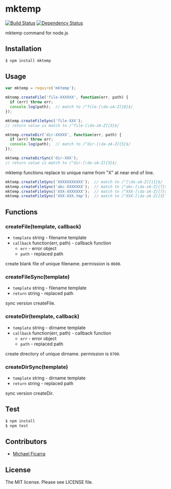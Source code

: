# mktemp

[![Build Status](https://travis-ci.org/sasaplus1/mktemp.svg)](https://travis-ci.org/sasaplus1/mktemp)
[![Dependency Status](https://gemnasium.com/sasaplus1/mktemp.svg)](https://gemnasium.com/sasaplus1/mktemp)

mktemp command for node.js

## Installation

```sh
$ npm install mktemp
```

## Usage

```js
var mktemp = require('mktemp');

mktemp.createFile('file-XXXXXX', function(err, path) {
  if (err) throw err;
  console.log(path);  // match to /^file-[\da-zA-Z]{6}$/
});

mktemp.createFileSync('file-XXX');
// return value is match to /^file-[\da-zA-Z]{3}$/

mktemp.createDir('dir-XXXXX', function(err, path) {
  if (err) throw err;
  console.log(path);  // match to /^dir-[\da-zA-Z]{5}$/
});

mktemp.createDirSync('dir-XXX');
// return value is match to /^dir-[\da-zA-Z]{3}$/
```

mktemp functions replace to unique name from "X" at near end of line.

```js
mktemp.createFileSync('XXXXXXXXXXX');  // match to /^[\da-zA-Z]{11}$/
mktemp.createFileSync('abc-XXXXXXX');  // match to /^abc-[\da-zA-Z]{7}$/
mktemp.createFileSync('XXX-XXXXXXX');  // match to /^XXX-[\da-zA-Z]{7}$/
mktemp.createFileSync('XXX-XXX.tmp');  // match to /^XXX-[\da-zA-Z]{3}\.tmp$/
```

## Functions

### createFile(template, callback)

  * `template` string - filename template
  * `callback` function(err, path) - callback function
    * `err` - error object
    * `path` - replaced path

create blank file of unique filename.
permission is `0600`.

### createFileSync(template)

  * `template` string - filename template
  * `return` string - replaced path

sync version createFile.

### createDir(template, callback)

  * `template` string - dirname template
  * `callback` function(err, path) - callback function
    * `err` - error object
    * `path` - replaced path

create directory of unique dirname.
permission is `0700`.

### createDirSync(template)

  * `template` string - dirname template
  * `return` string - replaced path

sync version createDir.

## Test

```sh
$ npm install
$ npm test
```

## Contributors

  * [Michael Ficarra](https://github.com/michaelficarra)

## License

The MIT license. Please see LICENSE file.
